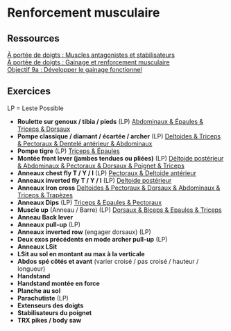 # Renforcement musculaire

## Ressources

[À portée de doigts : Muscles antagonistes et stabilisateurs](https://aporteededoigts.com/physique-escalade-entrainement-progression/exercices-complementaires/muscles-antagonistes-et-stabilisateurs/)  
[À portée de doigts : Gainage et renforcement musculaire](https://aporteededoigts.com/physique-escalade-entrainement-progression/exercices-complementaires/gainage-et-renforcement-musculaire/)  
[Objectif 9a : Développer le gainage fonctionnel](http://objectif9a.com/developper-gainage-fonctionnel-escalade/)

## Exercices

LP = Leste Possible

- **Roulette sur genoux / tibia / pieds** (LP) <ins>Abdominaux & Épaules & Triceps & Dorsaux</ins>
- **Pompe classique / diamant / écartée / archer** (LP) <ins>Deltoides & Triceps & Pectoraux & Dentelé antérieur & Abdominaux</ins>
- **Pompe tigre** (LP) <ins>Triceps & Épaules</ins>
- **Montée front lever (jambes tendues ou pliées)** (LP) <ins>Déltoide postérieur & Abdominaux & Pectoraux & Dorsaux & Poignet & Triceps</ins>
- **Anneaux chest fly T / Y / I** (LP) <ins>Pectoraux & Deltoide antérieur</ins>
- **Anneaux inverted fly T / Y / I** (LP) <ins>Deltoide postérieur</ins>
- **Anneaux Iron cross** <ins>Deltoides & Pectoraux & Dorsaux & Abdominaux & Triceps & Trapèzes</ins>
- **Anneaux Dips** (LP) <ins>Triceps & Epaules & Pectoraux</ins>
- **Muscle up** (Anneau / Barre) (LP) <ins>Dorsaux & Biceps & Epaules & Triceps</ins>
- **Anneau Back lever**
- **Anneaux pull-up** (LP)
- **Anneaux inverted row** (engager dorsaux) (LP)
- **Deux exos précédents en mode archer pull-up** (LP)
- **Anneaux LSit**
- **LSit au sol en montant au max à la verticale**
- **Abdos spé côtés et avant** (varier croisé / pas croisé / hauteur / longueur)
- **Handstand**
- **Handstand montée en force**
- **Planche au sol**
- **Parachutiste** (LP) 
- **Extenseurs des doigts**
- **Stabilisateurs du poignet**
- **TRX pikes / body saw**
